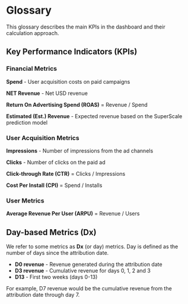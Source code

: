 # Glossary

This glossary describes the main KPIs in the dashboard and their calculation approach.

## Key Performance Indicators (KPIs)

### Financial Metrics

**Spend** - User acquisition costs on paid campaigns

**NET Revenue** - Net USD revenue

**Return On Advertising Spend (ROAS)** = Revenue / Spend

**Estimated (Est.) Revenue** - Expected revenue based on the SuperScale prediction model

### User Acquisition Metrics

**Impressions** - Number of impressions from the ad channels

**Clicks** - Number of clicks on the paid ad

**Click-through Rate (CTR)** = Clicks / Impressions

**Cost Per Install (CPI)** = Spend / Installs

### User Metrics

**Average Revenue Per User (ARPU)** = Revenue / Users

## Day-based Metrics (Dx)

We refer to some metrics as **Dx** (or day) metrics. Day is defined as the number of days since the attribution date.

- **D0 revenue** - Revenue generated during the attribution date
- **D3 revenue** - Cumulative revenue for days 0, 1, 2 and 3
- **D13** - First two weeks (days 0-13)

For example, D7 revenue would be the cumulative revenue from the attribution date through day 7.